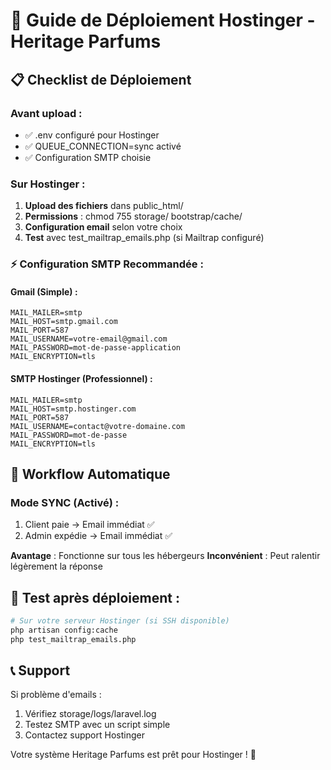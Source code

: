 # 🚀 Guide de Déploiement Hostinger - Heritage Parfums

## 📋 Checklist de Déploiement

### Avant upload :
- ✅ .env configuré pour Hostinger
- ✅ QUEUE_CONNECTION=sync activé
- ✅ Configuration SMTP choisie

### Sur Hostinger :
1. **Upload des fichiers** dans public_html/
2. **Permissions** : chmod 755 storage/ bootstrap/cache/
3. **Configuration email** selon votre choix
4. **Test** avec test_mailtrap_emails.php (si Mailtrap configuré)

### ⚡ Configuration SMTP Recommandée :

#### Gmail (Simple) :
```env
MAIL_MAILER=smtp
MAIL_HOST=smtp.gmail.com
MAIL_PORT=587
MAIL_USERNAME=votre-email@gmail.com
MAIL_PASSWORD=mot-de-passe-application
MAIL_ENCRYPTION=tls
```

#### SMTP Hostinger (Professionnel) :
```env
MAIL_MAILER=smtp
MAIL_HOST=smtp.hostinger.com
MAIL_PORT=587
MAIL_USERNAME=contact@votre-domaine.com
MAIL_PASSWORD=mot-de-passe
MAIL_ENCRYPTION=tls
```

## 🎯 Workflow Automatique

### Mode SYNC (Activé) :
1. Client paie → Email immédiat ✅
2. Admin expédie → Email immédiat ✅

**Avantage** : Fonctionne sur tous les hébergeurs
**Inconvénient** : Peut ralentir légèrement la réponse

## 🔧 Test après déploiement :

```bash
# Sur votre serveur Hostinger (si SSH disponible)
php artisan config:cache
php test_mailtrap_emails.php
```

## 📞 Support

Si problème d'emails :
1. Vérifiez storage/logs/laravel.log
2. Testez SMTP avec un script simple  
3. Contactez support Hostinger

Votre système Heritage Parfums est prêt pour Hostinger ! 🎉
